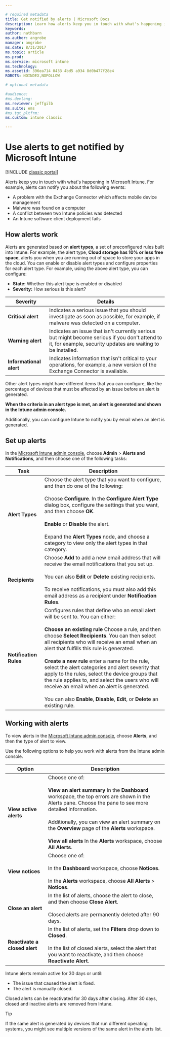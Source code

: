 ```yaml
---

# required metadata
title: Get notified by alerts | Microsoft Docs
description: Learn how alerts keep you in touch with what's happening in Microsoft Intune.
keywords:
author: nathbarn
ms.author: angrobe
manager: angrobe
ms.date: 8/31/2017
ms.topic: article
ms.prod:
ms.service: microsoft intune
ms.technology:
ms.assetid: 396ea714 0433 4bd5 a934 8d0b477f28e4
ROBOTS: NOINDEX,NOFOLLOW

# optional metadata

#audience:
#ms.devlang:
ms.reviewer: jeffgilb
ms.suite: ems
#ms.tgt_pltfrm:
ms.custom: intune classic

---
```


#  Use alerts to get notified by Microsoft Intune

[!INCLUDE [classic portal](../includes/classic-portal.md)]

Alerts keep you in touch with what's happening in Microsoft Intune. For example, alerts can notify you about the following events:
- A problem with the Exchange Connector which affects mobile device management
- Malware was found on a computer
- A conflict between two Intune policies was detected
- An Intune software client deployment fails

## How alerts work

Alerts are generated based on **alert types**, a set of preconfigured rules built into Intune. For example, the alert type, **Cloud storage has 10% or less free space**, alerts you when you are running out of space to store your apps in the cloud. You can enable or disable alert types and configure properties for each alert type. For example, using the above alert type, you can configure:

- **State:** Whether this alert type is enabled or disabled
- **Severity:** How serious is this alert?

|Severity|Details|
|--|---|
|**Critical alert**|Indicates a serious issue that you should investigate as soon as possible, for example, if malware was detected on a computer.|
|**Warning alert**|Indicates an issue that isn't currently serious but might become serious if you don't attend to it, for example, security updates are waiting to be installed.|
|**Informational alert**|Indicates information that isn't critical to your operations, for example, a new version of the Exchange Connector is available.|

Other alert types might have different items that you can configure, like the percentage of devices that must be affected by an issue before an alert is generated.

**When the criteria in an alert type is met, an alert is generated and shown in the Intune admin console.**

Additionally, you can configure Intune to notify you by email when an alert is generated.

## Set up alerts

In the [Microsoft Intune admin console](https://manage.microsoft.com), choose **Admin** &gt; **Alerts and Notifications**, and then choose one of the following tasks:

|Task|Description|
|---|------|
|**Alert Types**|Choose the alert type that you want to configure, and then do one of the following:<br /><br />Choose **Configure**. In the **Configure Alert Type** dialog box, configure the settings that you want, and then choose **OK**.<br /><br />**Enable** or **Disable** the alert.<br /><br />Expand the **Alert Types** node, and choose a category to view only the alert types in that category.|
|**Recipients**|Choose **Add** to add a new email address that will receive the email notifications that you set up.<br /><br />You can also **Edit** or **Delete** existing recipients.<br /><br />To receive notifications, you must also add this email address as a recipient under **Notification Rules**.|
|**Notification Rules**|Configures rules that define who an email alert will be sent to. You can either:<br /><br />**Choose an existing rule**   Choose a rule, and then choose **Select Recipients**. You can then select all recipients who will receive an email when an alert that fulfills this rule is generated.<br /><br />**Create a new rule**   enter a name for the rule, select the alert categories and alert severity that apply to the rules, select the device groups that the rule applies to, and select the users who will receive an email when an alert is generated.<br /><br />You can also **Enable**, **Disable**, **Edit**, or **Delete** an existing rule.|

## Working with alerts

To view alerts in the [Microsoft Intune admin console](https://manage.microsoft.com), choose **Alerts**, and then the type of alert to view.

Use the following options to help you work with alerts from the Intune admin console.

|Option|Description|
|-----|----|
|**View active alerts**|Choose one of:<br /><br />**View an alert summary**   In the **Dashboard** workspace, the top errors are shown in the Alerts pane. Choose the pane to see more detailed information.<br /><br />Additionally, you can view an alert summary on the **Overview** page of the **Alerts** workspace.<br /><br />**View all alerts**   In the **Alerts** workspace, choose **All Alerts**.|
|**View notices**|Choose one of:<br /><br />In the **Dashboard** workspace, choose **Notices**.<br /><br />In the **Alerts** workspace, choose **All Alerts** &gt; **Notices**.|
|**Close an alert**|In the list of alerts, choose the alert to close, and then choose **Close Alert**.<br /><br />Closed alerts are permanently deleted after 90 days.|
|**Reactivate a closed alert**|In the list of alerts, set the **Filters** drop down to **Closed**.<br /><br />In the list of closed alerts, select the alert that you want to reactivate, and then choose **Reactivate Alert**.|

Intune alerts remain active for 30 days or until:

- The issue that caused the alert is fixed.
- The alert is manually closed.

Closed alerts can be reactivated for 30 days after closing. After 30 days, closed and inactive alerts are removed from Intune.

> [!TIP]
> If the same alert is generated by devices that run different operating systems, you might see multiple versions of the same alert in the alerts list.
